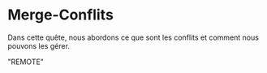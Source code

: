 # Merge-Conflits

Dans cette quête, nous abordons ce que sont les conflits et comment nous pouvons les gérer.

"REMOTE"
